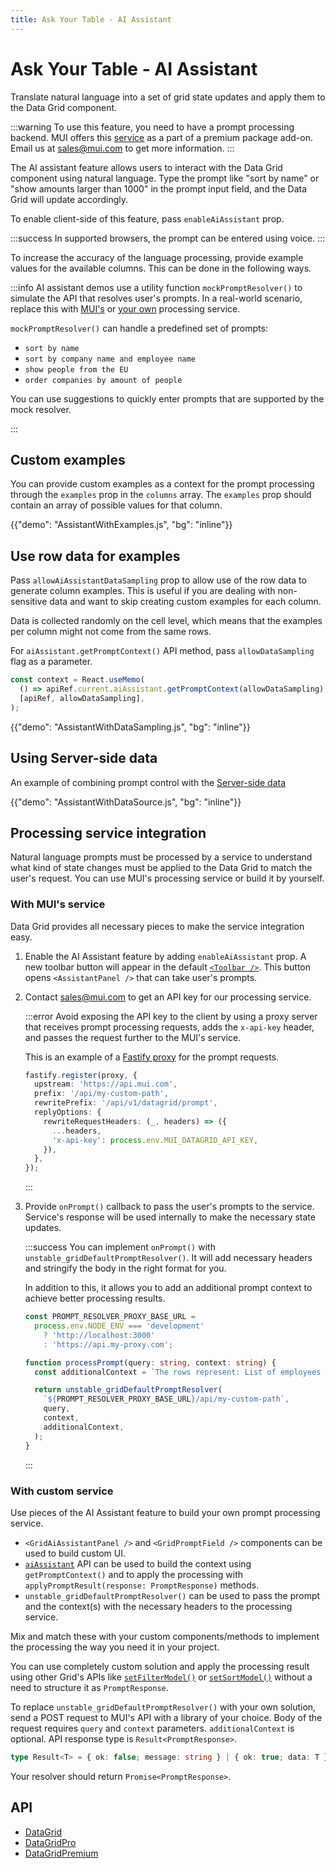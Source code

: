 ```yaml
---
title: Ask Your Table - AI Assistant
---
```


# Ask Your Table - AI Assistant [<span class="plan-premium"></span>](/x/introduction/licensing/#premium-plan 'Premium plan')

<p class="description">Translate natural language into a set of grid state updates and apply them to the Data Grid component.</p>

:::warning
To use this feature, you need to have a prompt processing backend. MUI offers this [service](/x/react-data-grid/ask-your-table/#with-muis-service) as a part of a premium package add-on.
Email us at [sales@mui.com](mailto:sales@mui.com) to get more information.
:::

The AI assistant feature allows users to interact with the Data Grid component using natural language.
Type the prompt like "sort by name" or "show amounts larger than 1000" in the prompt input field, and the Data Grid will update accordingly.

To enable client-side of this feature, pass `enableAiAssistant` prop.

:::success
In supported browsers, the prompt can be entered using voice.
:::

To increase the accuracy of the language processing, provide example values for the available columns.
This can be done in the following ways.

:::info
AI assistant demos use a utility function `mockPromptResolver()` to simulate the API that resolves user's prompts.
In a real-world scenario, replace this with [MUI's](/x/react-data-grid/ask-your-table/#with-muis-service) or [your own](/x/react-data-grid/ask-your-table/#with-custom-service) processing service.

`mockPromptResolver()` can handle a predefined set of prompts:

- `sort by name`
- `sort by company name and employee name`
- `show people from the EU`
- `order companies by amount of people`

You can use suggestions to quickly enter prompts that are supported by the mock resolver.

:::

## Custom examples

You can provide custom examples as a context for the prompt processing through the `examples` prop in the `columns` array.
The `examples` prop should contain an array of possible values for that column.

{{"demo": "AssistantWithExamples.js", "bg": "inline"}}

## Use row data for examples

Pass `allowAiAssistantDataSampling` prop to allow use of the row data to generate column examples.
This is useful if you are dealing with non-sensitive data and want to skip creating custom examples for each column.

Data is collected randomly on the cell level, which means that the examples per column might not come from the same rows.

For `aiAssistant.getPromptContext()` API method, pass `allowDataSampling` flag as a parameter.

```ts
const context = React.useMemo(
  () => apiRef.current.aiAssistant.getPromptContext(allowDataSampling),
  [apiRef, allowDataSampling],
);
```

{{"demo": "AssistantWithDataSampling.js", "bg": "inline"}}

## Using Server-side data

An example of combining prompt control with the [Server-side data](/x/react-data-grid/server-side-data/)

{{"demo": "AssistantWithDataSource.js", "bg": "inline"}}

## Processing service integration

Natural language prompts must be processed by a service to understand what kind of state changes must be applied to the Data Grid to match the user's request.
You can use MUI's processing service or build it by yourself.

### With MUI's service

Data Grid provides all necessary pieces to make the service integration easy.

1. Enable the AI Assistant feature by adding `enableAiAssistant` prop.
   A new toolbar button will appear in the default [`<Toolbar />`](/x/react-data-grid/components/toolbar/).
   This button opens `<AssistantPanel />` that can take user's prompts.
2. Contact [sales@mui.com](mailto:sales@mui.com) to get an API key for our processing service.

   :::error
   Avoid exposing the API key to the client by using a proxy server that receives prompt processing requests, adds the `x-api-key` header, and passes the request further to the MUI's service.

   This is an example of a [Fastify proxy](https://www.npmjs.com/package/@fastify/http-proxy) for the prompt requests.

   ```ts
   fastify.register(proxy, {
     upstream: 'https://api.mui.com',
     prefix: '/api/my-custom-path',
     rewritePrefix: '/api/v1/datagrid/prompt',
     replyOptions: {
       rewriteRequestHeaders: (_, headers) => ({
         ...headers,
         'x-api-key': process.env.MUI_DATAGRID_API_KEY,
       }),
     },
   });
   ```

   :::

3. Provide `onPrompt()` callback to pass the user's prompts to the service.
   Service's response will be used internally to make the necessary state updates.

   :::success
   You can implement `onPrompt()` with `unstable_gridDefaultPromptResolver()`.
   It will add necessary headers and stringify the body in the right format for you.

   In addition to this, it allows you to add an additional prompt context to achieve better processing results.

   ```ts
   const PROMPT_RESOLVER_PROXY_BASE_URL =
     process.env.NODE_ENV === 'development'
       ? 'http://localhost:3000'
       : 'https://api.my-proxy.com';

   function processPrompt(query: string, context: string) {
     const additionalContext = `The rows represent: List of employees with their company, position and start date`;

     return unstable_gridDefaultPromptResolver(
       `${PROMPT_RESOLVER_PROXY_BASE_URL}/api/my-custom-path`,
       query,
       context,
       additionalContext,
     );
   }
   ```

   :::

### With custom service

Use pieces of the AI Assistant feature to build your own prompt processing service.

- `<GridAiAssistantPanel />` and `<GridPromptField />` components can be used to build custom UI.
- [`aiAssistant`](/x/api/data-grid/grid-api/#grid-api-prop-aiAssistant) API can be used to build the context using `getPromptContext()` and to apply the processing with `applyPromptResult(response: PromptResponse)` methods.
- `unstable_gridDefaultPromptResolver()` can be used to pass the prompt and the context(s) with the necessary headers to the processing service.

Mix and match these with your custom components/methods to implement the processing the way you need it in your project.

You can use completely custom solution and apply the processing result using other Grid's APIs like [`setFilterModel()`](/x/api/data-grid/grid-api/#grid-api-prop-setFilterModel) or [`setSortModel()`](/x/api/data-grid/grid-api/#grid-api-prop-setSortModel) without a need to structure it as `PromptResponse`.

To replace `unstable_gridDefaultPromptResolver()` with your own solution, send a POST request to MUI's API with a library of your choice.
Body of the request requires `query` and `context` parameters.
`additionalContext` is optional.
API response type is `Result<PromptResponse>`.

```ts
type Result<T> = { ok: false; message: string } | { ok: true; data: T };
```

Your resolver should return `Promise<PromptResponse>`.

## API

- [DataGrid](/x/api/data-grid/data-grid/)
- [DataGridPro](/x/api/data-grid/data-grid-pro/)
- [DataGridPremium](/x/api/data-grid/data-grid-premium/)
